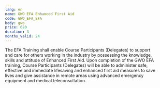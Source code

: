 ```yaml
---
lang: en
name: GWO EFA Enhanced First Aid
code: GWO_EFA_EFA
body: gwo
price: 620
duration: 3
months_valid: 24
---
```


The EFA Training shall enable Course Participants (Delegates) to support and care for others working in the industry by possessing the knowledge, skills and attitude of Enhanced First Aid. Upon completion of the GWO EFA training, Course Participants (Delegates) will be able to administer safe, effective and immediate lifesaving and enhanced first aid measures to save lives and give assistance in remote areas using advanced emergency equipment and medical teleconsultation.